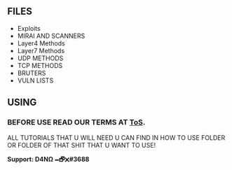 ## FILES

* Exploits
* MIRAI AND SCANNERS
* Layer4 Methods
* Layer7 Methods
* UDP METHODS
* TCP METHODS
* BRUTERS
* VULN LISTS


## USING

<h3>BEFORE USE READ OUR TERMS AT <a href="https://github.com/DANO-AMP/DDOS-project/blob/main/TOS.md">ToS</a>.</h3>

ALL TUTORIALS THAT U WILL NEED U CAN FIND IN HOW TO USE FOLDER OR FOLDER OF THAT SHIT THAT U WANT TO USE!


**Support: D4NΩ 🗕🗗🗙#3688**
